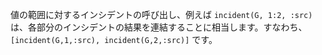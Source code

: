 値の範囲に対するインシデントの呼び出し、例えば `incident(G, 1:2, :src)` は、各部分のインシデントの結果を連結することに相当します。すなわち、`[incident(G,1,:src), incident(G,2,:src)]` です。
